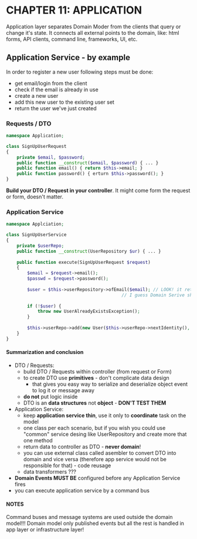 # CHAPTER 11: APPLICATION
Application layer separates Domain Moder from the clients that query or change it's state. It connects all external
points to the domain, like: html forms, API clients, command line, frameworks, UI, etc.

## Application Service - by example
In order to register a new user following steps must be done:
- get email/login from the client
- check if the email is already in use
- create a new user
- add this new user to the existing user set
- return the user we've just created

### Requests / DTO
```php
namespace Application;

class SignUpUserRequest
{
    private $email, $password;
    public function __construct($email, $password) { ... }
    public function email() { return $this->email; }
    public function password() { erturn $this->password(); }
}
```
**Build your DTO / Request in your controller**. It might come form the request or form, doesn't matter.

### Application Service
```php
namespace Applciation;

class SignUpUserService
{
    private $userRepo;
    public function __construct(UserRepository $ur) { ... }
    
    public function execute(SignUpUserRequest $request)
    {
        $email = $request->email();
        $passwd = $request->password();
        
        $user = $this->userRepository->ofEmail($email); // LOOK! it returns Aggregate,
                                            // I guess Domain Serive should be injected like repo, but dunno..
        
        if (!$user) {
            throw new UserAlreadyExistsException();
        }
        
        $this->userRepo->add(new User($this->userRepo->nextIdentity(), $email, $passwd));
    }
}
```

#### Summarization and conclusion
- DTO / Requests:
    - build DTO / Requests within controller (from request or Form)
    - to create DTO use **primitives** - don't complicate data design
        - that gives you easy way to serialize and deserialize object event to log it or message away
    - **do not** put logic inside
    - DTO is an **data structures** not **object** - **DON'T TEST THEM**
- Application Service:
    - keep **application service thin**, use it only to **coordinate** task on the model
    - one class per each scenario, but if you wish you could use "common" service desing like UserRepository and create
        more that one method
    - return data to controller as DTO - **never domain**!
    - you can use external class called asembler to convert DTO into domain and vice versa (therefore
    app service would not be responsible for that) - code reusage
    - data transformers ??? 
- **Domain Events MUST BE** configured before any Application Service fires
- you can execute application service by a command bus

#### NOTES
Command buses and message systems are used outside the domain model!!! Domain model only published events
but all the rest is handled in app layer or infrastructure layer!
